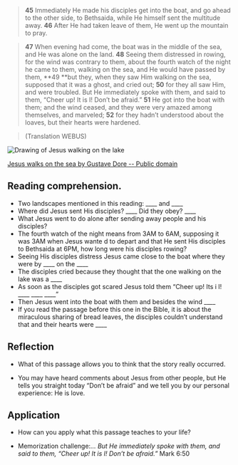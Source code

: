> **45** Immediately He made his disciples get into the boat, and go ahead
   to the other side, to Bethsaida, while He himself sent the multitude away.
   **46** After He had taken leave of them, He went up the mountain to pray.

>  **47** When evening had come, the boat was in the middle of the sea, and
   He was alone on the land.
   **48** Seeing them distressed in rowing, for the wind was contrary to them,
   about the fourth watch of the night he came to them, walking on the sea, and
   He would have passed by them, **49 **but they, when they saw Him walking on
   the sea, supposed that it was a ghost, and cried out;
   **50** for they all saw Him, and were troubled. But He immediately spoke with
   them, and said to them, “Cheer up! It is I! Don’t be afraid.”
   **51** He got into the boat with them; and the wind ceased, and they were
   very amazed among themselves, and marveled;
   **52** for they hadn’t understood about the loaves, but their hearts were
   hardened.

> (Translation WEBUS)

![Drawing of Jesus walking on the lake](/img/camina_sobre_el_agua.jpg "Jesús
walking on teh sea")

[Jesus walks on the sea by Gustave Dore -- Public domain](https://commons.wikimedia.org/wiki/File:Jesus_walks_on_the_sea.jpg)


## Reading comprehension.

* Two landscapes mentioned in this reading: ____ and ____
* Where did Jesus sent His disciples? ____ Did they obey? ____
* What Jesus went to do alone after sending away people and his disciples?
* The fourth watch of the night means from 3AM to 6AM, supposing it was 3AM
  when Jesus wante d to depart and that He sent His disciples to Bethsaida at
  6PM, how long were his disciples rowing?
* Seeing His disciples distress Jesus came close to the boat where they were
  by ____ on the ____
* The disciples cried because they thought that the one walking on the lake
  was a ____
* As soon as the disciples got scared Jesus told them “Cheer up! Its i I!
  ____  ____  ____”
* Then Jesus went into the boat with them and besides the wind ____
* If you read the passage before this one in the Bible, it is about the
  miraculous sharing of bread leaves, the disciples couldn’t understand
  that and their hearts were ____

## Reflection

* What of this passage allows you to think that the story really occurred.

* You may have heard comments about Jesus from other people,  but He tells
  you straight today “Don’t be afraid” and we tell you by our personal
  experience: He is love.

## Application

* How can you apply what this passage teaches to your life?

* Memorization challenge:_... But He immediately spoke with them, and said
  to them, “Cheer up! It is I! Don’t be afraid.”_ Mark 6:50

